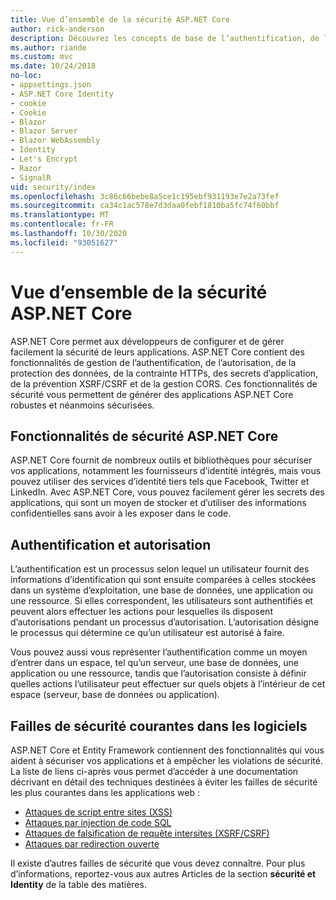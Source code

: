 ```yaml
---
title: Vue d’ensemble de la sécurité ASP.NET Core
author: rick-anderson
description: Découvrez les concepts de base de l’authentification, de l’autorisation et de la sécurité dans ASP.NET Core.
ms.author: riande
ms.custom: mvc
ms.date: 10/24/2018
no-loc:
- appsettings.json
- ASP.NET Core Identity
- cookie
- Cookie
- Blazor
- Blazor Server
- Blazor WebAssembly
- Identity
- Let's Encrypt
- Razor
- SignalR
uid: security/index
ms.openlocfilehash: 3c86c66bebe8a5ce1c195ebf931193e7e2a73fef
ms.sourcegitcommit: ca34c1ac578e7d3daa0febf1810ba5fc74f60bbf
ms.translationtype: MT
ms.contentlocale: fr-FR
ms.lasthandoff: 10/30/2020
ms.locfileid: "93051627"
---
```

# <a name="overview-of-aspnet-core-security"></a>Vue d’ensemble de la sécurité ASP.NET Core

ASP.NET Core permet aux développeurs de configurer et de gérer facilement la sécurité de leurs applications. ASP.NET Core contient des fonctionnalités de gestion de l’authentification, de l’autorisation, de la protection des données, de la contrainte HTTPs, des secrets d’application, de la prévention XSRF/CSRF et de la gestion CORS. Ces fonctionnalités de sécurité vous permettent de générer des applications ASP.NET Core robustes et néanmoins sécurisées.

## <a name="aspnet-core-security-features"></a>Fonctionnalités de sécurité ASP.NET Core

ASP.NET Core fournit de nombreux outils et bibliothèques pour sécuriser vos applications, notamment les fournisseurs d’identité intégrés, mais vous pouvez utiliser des services d’identité tiers tels que Facebook, Twitter et LinkedIn. Avec ASP.NET Core, vous pouvez facilement gérer les secrets des applications, qui sont un moyen de stocker et d’utiliser des informations confidentielles sans avoir à les exposer dans le code.

## <a name="authentication-vs-authorization"></a>Authentification et autorisation

L’authentification est un processus selon lequel un utilisateur fournit des informations d’identification qui sont ensuite comparées à celles stockées dans un système d’exploitation, une base de données, une application ou une ressource. Si elles correspondent, les utilisateurs sont authentifiés et peuvent alors effectuer les actions pour lesquelles ils disposent d’autorisations pendant un processus d’autorisation. L’autorisation désigne le processus qui détermine ce qu’un utilisateur est autorisé à faire.

Vous pouvez aussi vous représenter l’authentification comme un moyen d’entrer dans un espace, tel qu’un serveur, une base de données, une application ou une ressource, tandis que l’autorisation consiste à définir quelles actions l’utilisateur peut effectuer sur quels objets à l’intérieur de cet espace (serveur, base de données ou application).

## <a name="common-vulnerabilities-in-software"></a>Failles de sécurité courantes dans les logiciels

ASP.NET Core et Entity Framework contiennent des fonctionnalités qui vous aident à sécuriser vos applications et à empêcher les violations de sécurité. La liste de liens ci-après vous permet d’accéder à une documentation décrivant en détail des techniques destinées à éviter les failles de sécurité les plus courantes dans les applications web :

* [Attaques de script entre sites (XSS)](xref:security/cross-site-scripting)
* [Attaques par injection de code SQL](/ef/core/querying/raw-sql)
* [Attaques de falsification de requête intersites (XSRF/CSRF)](xref:security/anti-request-forgery)
* [Attaques par redirection ouverte](xref:security/preventing-open-redirects)

Il existe d’autres failles de sécurité que vous devez connaître. Pour plus d’informations, reportez-vous aux autres Articles de la section **sécurité et Identity** de la table des matières.
